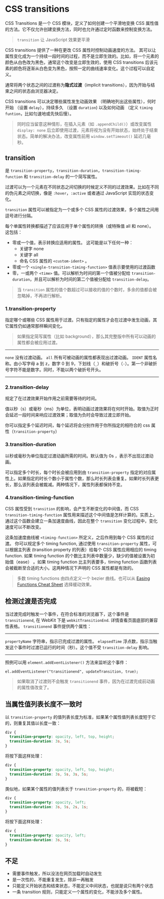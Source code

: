 # CSS transitions

CSS Transitions 是一个 CSS 模块，定义了如何创建一个平滑地变换 CSS 属性值的方法。它不仅允许创建变换方法，同时也允许通过定时函数来控制变换方法。

> `transition` 让 JavaScript 效果更平滑

CSS transitions 提供了一种在更改 CSS 属性时控制动画速度的方法。 其可以让属性变化成为一个持续一段时间的过程，而不是立即生效的。比如，将一个元素的颜色从白色改为黑色，通常这个改变是立即生效的，使用 CSS transitions 后该元素的颜色将逐渐从白色变为黑色，按照一定的曲线速率变化。这个过程可以自定义。

通常将两个状态之间的过渡称为**隐式过渡**（implicit transitions），因为开始与结束之间的状态由浏览器决定。

CSS transitions 可以决定哪些属性发生动画效果 （明确地列出这些属性），何时开始 （设置 `delay`），持续多久 （设置 `duration`) 以及如何动画 （定义 `timing funtion`，比如匀速地或先快后慢）。

> 同时应当留意这种情形，在插入元素（如 `.appendChild()`）或改变属性 `display: none` 后立即使用过渡，元素将视为没有开始状态，始终处于结束状态。简单的解决办法，改变属性前用 `window.setTimeout()` 延迟几毫秒。

## transition

是 `transition-property`，`transition-duration`，`transition-timing-function` 和 `transition-delay` 的一个简写属性。

过渡可以为一个元素在不同状态之间切换的时候定义不同的过渡效果。比如在不同的伪元素之间切换，像是 `:hover`，`:active` 或者通过 JavaScript 实现的状态变化。

`transition` 属性可以被指定为一个或多个 CSS 属性的过渡效果，多个属性之间用逗号进行分隔。

每个单属性转换都描述了应该应用于单个属性的转换（或特殊值 all 和 none）。 这包括：

- 零或一个值，表示转换应适用的属性。 这可能是以下任何一种：
  - 关键字 none
  - 关键字 all
  - 命名 CSS 属性的 `<custom-ident>` 。
- 零或一个 `<single-transition-timing-function>` 值表示要使用的过渡函数
- 零，一或两个 `<time>` 值。可以解析为时间的第一个值被分配给 `transition-duration`，并且可以解析为时间的第二个值被分配给 `transition-delay`。

> 当 `transition` 属性的值个数超过可以接收的值的个数时，多余的值都会被忽略掉，不再进行解析。

### 1.transition-property

指定哪个或哪些 CSS 属性用于过渡。只有指定的属性才会在过渡中发生动画，其它属性仍如通常那样瞬间变化。

> 如果指定简写属性（比如 background），那么其完整版中所有可以动画的属性都会被应用过渡。

---

`none` 没有过渡动画。
`all` 所有可被动画的属性都表现出过渡动画。
`IDENT` 属性名称。由小写字母 a 到 z，数字 0 到 9，下划线（`_`）和破折号（`-`）。第一个非破折号字符不能是数字。同时，不能以两个破折号开头。

---

### 2.transition-delay

规定了在过渡效果开始作用之前需要等待的时间。

值以秒（s）或毫秒（ms）为单位，表明动画过渡效果将在何时开始。取值为正时会延迟一段时间来响应过渡效果；取值为负时会导致过渡立即开始。

你可以指定多个延迟时间，每个延迟将会分别作用于你所指定的相符合的 css 属性（`transition-property`）

### 3.transition-duration

以秒或毫秒为单位指定过渡动画所需的时间。默认值为 0s ，表示不出现过渡动画。

可以指定多个时长，每个时长会被应用到由 `transition-property` 指定的对应属性上。如果指定的时长个数小于属性个数，那么时长列表会重复。如果时长列表更长，那么该列表会被裁减。两种情况下，属性列表都保持不变。

### 4.transition-timing-function

CSS 属性受到 `transition` 的影响，会产生不断变化的中间值，而 CSS `transition-timing-function` 属性用来描述这个中间值是怎样计算的。实质上，通过这个函数会建立一条加速度曲线，因此在整个 `transition` 变化过程中，变化速度可以不断改变。

这条加速度曲线被 `<timing-function>` 所定义，之后作用到每个 CSS 属性的过渡。
你可以规定多个 timing function, 通过使用 `transition-property` 属性，可以根据主列表 (transition property 的列表）给每个 CSS 属性应用相应的 timing function. 如果 timing function 的个数比主列表中数量少，缺少的值被设置为初始值（ease） 。如果 timing function 比主列表要多，timing function 函数列表会被截断至合适的大小。这两种情况下声明的 CSS 属性都是有效的。

> 多数 timing functions 由四点定义一个 bezier 曲线。也可以从 [Easing Functions Cheat Sheet](https://easings.net/) 选择缓动效果。

## 检测过渡是否完成

当过渡完成时触发一个事件，在符合标准的浏览器下，这个事件是 `transitionend`, 在 WebKit 下是 `webkitTransitionEnd`. 详情查看页面底部的兼容性表格。 `transitionend` 事件提供两个属性：

---

`propertyName` 字符串，指示已完成过渡的属性。
`elapsedTime` 浮点数，指示当触发这个事件时过渡已运行的时间（秒）。这个值不受 `transition-delay` 影响。

---

照例可以用 `element.addEventListener()` 方法来监听这个事件：

`el.addEventListener("transitionend", updateTransition, true);`

> 如果取消了过渡则不会触发 `transitionend` 事件，因为在过渡完成前动画的属性值改变了。

## 当属性值列表长度不一致时

以 `transition-property` 的值列表长度为标准，如果某个属性值列表长度短于它的，则重复其值以长度一致：

```css
div {
  transition-property: opacity, left, top, height;
  transition-duration: 3s, 5s;
}
```

将按下面这样处理：

```css
div {
  transition-property: opacity, left, top, height;
  transition-duration: 3s, 5s, 3s, 5s;
}
```

类似地，如果某个属性的值列表长于 `transition-property` 的，将被截短：

```css
div {
  transition-property: opacity, left;
  transition-duration: 3s, 5s, 2s, 1s;
}
```

将按下面这样处理：

```css
div {
  transition-property: opacity, left;
  transition-duration: 3s, 5s;
}
```

## 不足

- 需要事件触发，所以没法在网页加载时自动发生
- 是一次性的，不能重复发生，除非一再触发
- 只能定义开始状态和结束状态，不能定义中间状态，也就是说只有两个状态
- 一条 transition 规则，只能定义一个属性的变化，不能涉及多个属性。
